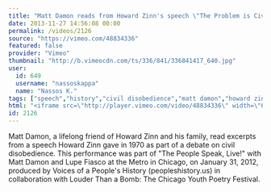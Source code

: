 ```yaml
---
title: "Matt Damon reads from Howard Zinn's speech \"The Problem is Civil Obedience\" (November 1970)"
date: 2013-11-27 14:56:08 00:00
permalink: /videos/2126
source: "https://vimeo.com/48834336"
featured: false
provider: "Vimeo"
thumbnail: "http://b.vimeocdn.com/ts/336/841/336841417_640.jpg"
user:
  id: 649
  username: "nassoskappa"
  name: "Nassos K."
tags: ["speech","history","civil disobedience","matt damon","howard zinn"]
html: "<iframe src=\"http://player.vimeo.com/video/48834336\" width=\"640\" height=\"360\" frameborder=\"0\" title=\"Matt Damon reads from Howard Zinn&#039;s speech &quot;The Problem is Civil Obedience&quot; (November 1970)\" webkitallowfullscreen mozallowfullscreen allowfullscreen></iframe>"
id: 2126
---
```


Matt Damon, a lifelong friend of Howard Zinn and his family, read excerpts from a speech Howard Zinn gave in 1970 as part of a debate on civil disobedience.
This performance was part of "The People Speak, Live!" with Matt Damon and Lupe Fiasco at the Metro in Chicago, on January 31, 2012, produced by Voices of a People's History (peopleshistory.us) in collaboration with Louder Than a Bomb: The Chicago Youth Poetry Festival.